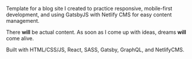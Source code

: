 Template for a blog site I created to practice responsive, mobile-first development, and using GatsbyJS with Netlify CMS for easy content management.

There **will** be actual content. As soon as I come up with ideas, dreams **will** come alive.

Built with HTML/CSS/JS, React, SASS, Gatsby, GraphQL, and NetlifyCMS.

